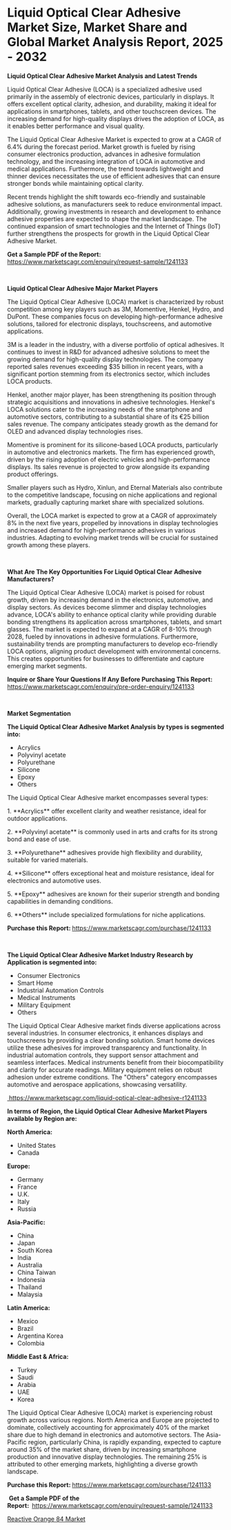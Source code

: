 <p><h1>Liquid Optical Clear Adhesive Market Size, Market Share and Global Market Analysis Report, 2025 - 2032</h1></p><p><strong>Liquid Optical Clear Adhesive Market Analysis and Latest Trends</strong></p>
<p><p>Liquid Optical Clear Adhesive (LOCA) is a specialized adhesive used primarily in the assembly of electronic devices, particularly in displays. It offers excellent optical clarity, adhesion, and durability, making it ideal for applications in smartphones, tablets, and other touchscreen devices. The increasing demand for high-quality displays drives the adoption of LOCA, as it enables better performance and visual quality.</p><p>The Liquid Optical Clear Adhesive Market is expected to grow at a CAGR of 6.4% during the forecast period. Market growth is fueled by rising consumer electronics production, advances in adhesive formulation technology, and the increasing integration of LOCA in automotive and medical applications. Furthermore, the trend towards lightweight and thinner devices necessitates the use of efficient adhesives that can ensure stronger bonds while maintaining optical clarity.</p><p>Recent trends highlight the shift towards eco-friendly and sustainable adhesive solutions, as manufacturers seek to reduce environmental impact. Additionally, growing investments in research and development to enhance adhesive properties are expected to shape the market landscape. The continued expansion of smart technologies and the Internet of Things (IoT) further strengthens the prospects for growth in the Liquid Optical Clear Adhesive Market.</p></p>
<p><strong>Get a Sample PDF of the Report:&nbsp;</strong> <a href="https://www.marketscagr.com/enquiry/request-sample/1241133?utm_campaign=2648&utm_medium=2&utm_source=Github&utm_content=ia&utm_term=02042025&utm_id=liquid-optical-clear-adhesive">https://www.marketscagr.com/enquiry/request-sample/1241133</a></p>
<p>&nbsp;</p>
<p><strong>Liquid Optical Clear Adhesive Major Market Players</strong></p>
<p><p>The Liquid Optical Clear Adhesive (LOCA) market is characterized by robust competition among key players such as 3M, Momentive, Henkel, Hydro, and DuPont. These companies focus on developing high-performance adhesive solutions, tailored for electronic displays, touchscreens, and automotive applications.</p><p>3M is a leader in the industry, with a diverse portfolio of optical adhesives. It continues to invest in R&D for advanced adhesive solutions to meet the growing demand for high-quality display technologies. The company reported sales revenues exceeding $35 billion in recent years, with a significant portion stemming from its electronics sector, which includes LOCA products.</p><p>Henkel, another major player, has been strengthening its position through strategic acquisitions and innovations in adhesive technologies. Henkel's LOCA solutions cater to the increasing needs of the smartphone and automotive sectors, contributing to a substantial share of its €25 billion sales revenue. The company anticipates steady growth as the demand for OLED and advanced display technologies rises.</p><p>Momentive is prominent for its silicone-based LOCA products, particularly in automotive and electronics markets. The firm has experienced growth, driven by the rising adoption of electric vehicles and high-performance displays. Its sales revenue is projected to grow alongside its expanding product offerings.</p><p>Smaller players such as Hydro, Xinlun, and Eternal Materials also contribute to the competitive landscape, focusing on niche applications and regional markets, gradually capturing market share with specialized solutions.</p><p>Overall, the LOCA market is expected to grow at a CAGR of approximately 8% in the next five years, propelled by innovations in display technologies and increased demand for high-performance adhesives in various industries. Adapting to evolving market trends will be crucial for sustained growth among these players.</p></p>
<p>&nbsp;</p>
<p><strong>What Are The Key Opportunities For Liquid Optical Clear Adhesive Manufacturers?</strong></p>
<p><p>The Liquid Optical Clear Adhesive (LOCA) market is poised for robust growth, driven by increasing demand in the electronics, automotive, and display sectors. As devices become slimmer and display technologies advance, LOCA's ability to enhance optical clarity while providing durable bonding strengthens its application across smartphones, tablets, and smart glasses. The market is expected to expand at a CAGR of 8-10% through 2028, fueled by innovations in adhesive formulations. Furthermore, sustainability trends are prompting manufacturers to develop eco-friendly LOCA options, aligning product development with environmental concerns. This creates opportunities for businesses to differentiate and capture emerging market segments.</p></p>
<p><strong>Inquire or Share Your Questions If Any Before Purchasing This Report:</strong> <a href="https://www.marketscagr.com/enquiry/pre-order-enquiry/1241133?utm_campaign=2648&utm_medium=2&utm_source=Github&utm_content=ia&utm_term=02042025&utm_id=liquid-optical-clear-adhesive">https://www.marketscagr.com/enquiry/pre-order-enquiry/1241133</a></p>
<p>&nbsp;</p>
<p><strong>Market Segmentation</strong></p>
<p><strong>The Liquid Optical Clear Adhesive Market Analysis by types is segmented into:</strong></p>
<p><ul><li>Acrylics</li><li>Polyvinyl acetate</li><li>Polyurethane</li><li>Silicone</li><li>Epoxy</li><li>Others</li></ul></p>
<p><p>The Liquid Optical Clear Adhesive market encompasses several types: </p><p>1. **Acrylics** offer excellent clarity and weather resistance, ideal for outdoor applications. </p><p>2. **Polyvinyl acetate** is commonly used in arts and crafts for its strong bond and ease of use. </p><p>3. **Polyurethane** adhesives provide high flexibility and durability, suitable for varied materials. </p><p>4. **Silicone** offers exceptional heat and moisture resistance, ideal for electronics and automotive uses. </p><p>5. **Epoxy** adhesives are known for their superior strength and bonding capabilities in demanding conditions. </p><p>6. **Others** include specialized formulations for niche applications.</p></p>
<p><strong>Purchase this Report:&nbsp;</strong><a href="https://www.marketscagr.com/purchase/1241133?utm_campaign=2648&utm_medium=2&utm_source=Github&utm_content=ia&utm_term=02042025&utm_id=liquid-optical-clear-adhesive">https://www.marketscagr.com/purchase/1241133</a></p>
<p>&nbsp;</p>
<p><strong>The Liquid Optical Clear Adhesive Market Industry Research by Application is segmented into:</strong></p>
<p><ul><li>Consumer Electronics</li><li>Smart Home</li><li>Industrial Automation Controls</li><li>Medical Instruments</li><li>Military Equipment</li><li>Others</li></ul></p>
<p><p>The Liquid Optical Clear Adhesive market finds diverse applications across several industries. In consumer electronics, it enhances displays and touchscreens by providing a clear bonding solution. Smart home devices utilize these adhesives for improved transparency and functionality. In industrial automation controls, they support sensor attachment and seamless interfaces. Medical instruments benefit from their biocompatibility and clarity for accurate readings. Military equipment relies on robust adhesion under extreme conditions. The "Others" category encompasses automotive and aerospace applications, showcasing versatility.</p></p>
<p><a href="https://www.marketscagr.com/liquid-optical-clear-adhesive-r1241133?utm_campaign=2648&utm_medium=2&utm_source=Github&utm_content=ia&utm_term=02042025&utm_id=liquid-optical-clear-adhesive">&nbsp;https://www.marketscagr.com/liquid-optical-clear-adhesive-r1241133</a></p>
<p><strong>In terms of Region, the Liquid Optical Clear Adhesive Market Players available by Region are:</strong></p>
<p>
    <p> <strong> North America: </strong>
        <ul>
            <li>United States</li>
            <li>Canada</li>
        </ul>
        </p> 
    <p> <strong> Europe: </strong>
        <ul>
            <li>Germany</li>
            <li>France</li>
            <li>U.K.</li>
            <li>Italy</li>
            <li>Russia</li>
        </ul>
        </p> 
    <p> <strong> Asia-Pacific: </strong>
        <ul>
            <li>China</li>
            <li>Japan</li>
            <li>South Korea</li>
            <li>India</li>
            <li>Australia</li>
            <li>China Taiwan</li>
            <li>Indonesia</li>
            <li>Thailand</li>
            <li>Malaysia</li>
        </ul>
        </p> 
    <p> <strong> Latin America: </strong>
        <ul>
            <li>Mexico</li>
            <li>Brazil</li>
            <li>Argentina Korea</li>
            <li>Colombia</li>
        </ul>
        </p> 
    <p> <strong> Middle East & Africa: </strong>
        <ul>
            <li>Turkey</li>
            <li>Saudi</li>
            <li>Arabia</li>
            <li>UAE</li>
            <li>Korea</li>
        </ul>
    </p>
    </p>
<p><p>The Liquid Optical Clear Adhesive (LOCA) market is experiencing robust growth across various regions. North America and Europe are projected to dominate, collectively accounting for approximately 40% of the market share due to high demand in electronics and automotive sectors. The Asia-Pacific region, particularly China, is rapidly expanding, expected to capture around 35% of the market share, driven by increasing smartphone production and innovative display technologies. The remaining 25% is attributed to other emerging markets, highlighting a diverse growth landscape.</p></p>
<p><strong>Purchase this Report: </strong><a href="https://www.marketscagr.com/purchase/1241133?utm_campaign=2648&utm_medium=2&utm_source=Github&utm_content=ia&utm_term=02042025&utm_id=liquid-optical-clear-adhesive">https://www.marketscagr.com/purchase/1241133</a></p>
<p>&nbsp;<strong>Get a Sample PDF of the Report:&nbsp;&nbsp;</strong><a href="https://www.marketscagr.com/enquiry/request-sample/1241133?utm_campaign=2648&utm_medium=2&utm_source=Github&utm_content=ia&utm_term=02042025&utm_id=liquid-optical-clear-adhesive">https://www.marketscagr.com/enquiry/request-sample/1241133</a></p>
<p><strong></strong></p>
<p><p><a href="https://github.com/hillsmyung726/Market-Research-Report-List-1/blob/main/reactive-orange-84-market.md?utm_campaign=2648&utm_medium=2&utm_source=Github&utm_content=ia&utm_term=02042025&utm_id=liquid-optical-clear-adhesive">Reactive Orange 84 Market</a></p></p>